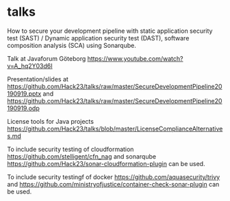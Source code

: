 # talks
How to secure your development pipeline with static application security test (SAST) / Dynamic application security test (DAST), software composition analysis (SCA) using Sonarqube.

Talk at Javaforum Göteborg <https://www.youtube.com/watch?v=A_hq2Y03d6I>

Presentation/slides at <https://github.com/Hack23/talks/raw/master/SecureDevelopmentPipeline20190919.pptx> and
<https://github.com/Hack23/talks/raw/master/SecureDevelopmentPipeline20190919.odp>

License tools for Java projects <https://github.com/Hack23/talks/blob/master/LicenseComplianceAlternatives.md>

To include security testing of cloudformation <https://github.com/stelligent/cfn_nag> and sonarqube
<https://github.com/Hack23/sonar-cloudformation-plugin> can be used.

To include security testingf of docker <https://github.com/aquasecurity/trivy> and <https://github.com/ministryofjustice/container-check-sonar-plugin> can be used.